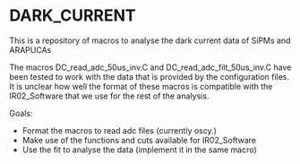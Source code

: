 # DARK_CURRENT
This is a repository of macros to analyse the dark current data of SiPMs and ARAPUCAs

The macros DC_read_adc_50us_inv.C and DC_read_adc_filt_50us_inv.C have been tested to work with the data that is provided by the configuration files. It is unclear how well the format of these macros is compatible with the IR02_Software that we use for the rest of the analysis.

Goals:
- Format the macros to read adc files (currently oscy.)
- Make use of the functions and cuts available for IR02_Software
- Use the fit to analyse the data (implement it in the same macro)
